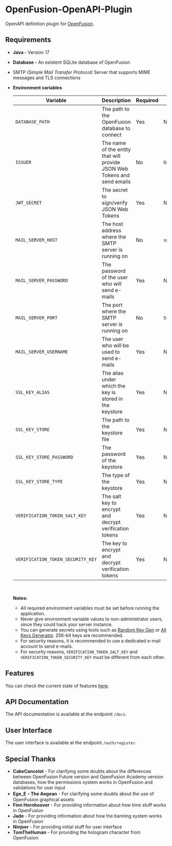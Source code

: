 # OpenFusion-OpenAPI-Plugin

OpenAPI definition plugin for [OpenFusion](https://github.com/OpenFusionProject/OpenFusion).

## Requirements

- **Java -** Version 17

- **Database -** An existent SQLite database of OpenFusion

- SMTP _(Simple Mail Transfer Protocol)_ Server that supports MIME messages and TLS connections

- **Environment variables**

    | Variable                          | Description                                                              | Required | Default          | Example                                        |
    | --------------------------------- | ------------------------------------------------------------------------ | -------- | ---------------- | ---------------------------------------------- |
    | `DATABASE_PATH`                   | The path to the OpenFusion database to connect                           | Yes      | None             | `C:\Users\user\Desktop\OpenFusion\database.db` |
    | `ISSUER`                          | The name of the entity that will provide JSON Web Tokens and send emails | No       | `OpenFusion`     | `Great Fusion`                                 |
    | `JWT_SECRET`                      | The secret to sign/verify JSON Web Tokens                                | Yes      | None             | `<JSON Web Token Secret>`                      |
    | `MAIL_SERVER_HOST`                | The host address where the SMTP server is running on                     | No       | `smtp.gmail.com` | `smtp.gmail.com`                               |
    | `MAIL_SERVER_PASSWORD`            | The password of the user who will send e-mails                           | Yes      | None             | `<mail server password>`                       |
    | `MAIL_SERVER_PORT`                | The port where the SMTP server is running on                             | No       | `587`            | `587`                                          |
    | `MAIL_SERVER_USERNAME`            | The user who will be used to send e-mails                                | Yes      | None             | `example_user@gmail.com`                       |
    | `SSL_KEY_ALIAS`                   | The alias under which the key is stored in the keystore                  | Yes      | None             | `<ssl key alias>`                              |
    | `SSL_KEY_STORE`                   | The path to the keystore file                                            | Yes      | None             | `<ssl key store>`                              |
    | `SSL_KEY_STORE_PASSWORD`          | The password of the keystore                                             | Yes      | None             | `<ssl key store password>`                     |
    | `SSL_KEY_STORE_TYPE`              | The type of the keystore                                                 | Yes      | None             | `<ssl key store type>`                         |
    | `VERIFICATION_TOKEN_SALT_KEY`     | The salt key to encrypt and decrypt verification tokens                  | Yes      | None             | `<verification token salt key>`                |
    | `VERIFICATION_TOKEN_SECURITY_KEY` | The key to encrypt and decrypt verification tokens                       | Yes      | None             | `<verification token security key>`            |

    <br>
    
    **Notes:**

    - All required environment variables must be set before running the application.
    - Never give environment variable values to non-administrator users, since they could hack your server instance.
    - You can generate secrets using tools
      such as [Random Key Gen](https://randomkeygen.com/)
      or [All Keys Generator](https://www.allkeysgenerator.com/Random/Security-Encryption-Key-Generator.aspx).
      256-bit keys are recommended.
    - For security reasons, it is recommended to use a dedicated e-mail account to send e-mails.
    - For security reasons, `VERIFICATION_TOKEN_SALT_KEY` and `VERIFICATION_TOKEN_SECURITY_KEY` must be different from each other.

## Features

You can check the current state of features [here](https://github.com/Juansecu/OpenFusion-OpenAPI-Plugin/wiki/Features).

## API Documentation

The API documentation is available at the endpoint `/docs`.

## User Interface

The user interface is available at the endpoint `/auth/register`.

## Special Thanks

- **CakeCancelot** - For clarifying some doubts about the differences
  between OpenFusion Future version and OpenFusion Academy version databases,
  how the permissions system works in OpenFusion
  and validations for user input
- **Ege_E・The Aegean** - For clarifying some doubts about the use of OpenFusion graphical assets
- **Finn Hornhoover** - For providing information about how time stuff works in OpenFusion
- **Jade** - For providing information about how the banning system works in OpenFusion
- **Ninjser** - For providing initial stuff for user interface
- **TomTheHuman** - For providing the hologram character from OpenFusion
